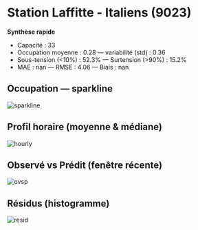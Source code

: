 # Station Laffitte - Italiens (9023)

**Synthèse rapide**
- Capacité : 33
- Occupation moyenne : 0.28 — variabilité (std) : 0.36
- Sous-tension (<10%) : 52.3% — Surtension (>90%) : 15.2%
- MAE : nan — RMSE : 4.06 — Biais : nan

## Occupation — sparkline
![sparkline](/assets/figs/stations/9023/sparkline.png)

## Profil horaire (moyenne & médiane)
![hourly](/assets/figs/stations/9023/hourly.png)

## Observé vs Prédit (fenêtre récente)
![ovsp](/assets/figs/stations/9023/obs_vs_pred.png)

## Résidus (histogramme)
![resid](/assets/figs/stations/9023/residual_hist.png)